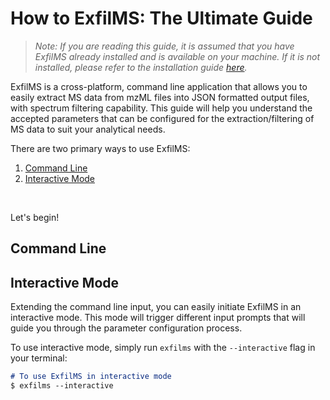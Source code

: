 # How to ExfilMS: The Ultimate Guide

> *Note: If you are reading this guide, it is assumed that you have ExfilMS already installed and is available on your machine. If it is not installed, please refer to the installation guide [here](../README.md#installation).*

ExfilMS is a cross-platform, command line application that allows you to easily extract MS data from mzML files into JSON formatted output files, with spectrum filtering capability. This guide will help you understand the accepted parameters that can be configured for the extraction/filtering of MS data to suit your analytical needs.

There are two primary ways to use ExfilMS: 
1. [Command Line](#command-line)
2. [Interactive Mode](#interactive-mode)

<br>

Let's begin!

## Command Line

## Interactive Mode

Extending the command line input, you can easily initiate ExfilMS in an interactive mode. This mode will trigger different input prompts that will guide you through the parameter configuration process. 

To use interactive mode, simply run `exfilms` with the `--interactive` flag in your terminal:

```md
# To use ExfilMS in interactive mode
$ exfilms --interactive
```

<!-- URLs used in the markdown document-->
[nodejs-url]: https://nodejs.org/en/download/